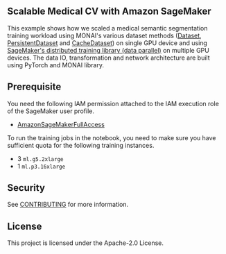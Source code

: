 ## Scalable Medical CV with Amazon SageMaker 
This example shows how we scaled a medical semantic segmentation training workload using MONAI's various dataset methods ([Dataset](https://docs.monai.io/en/stable/data.html#dataset), [PersistentDataset](https://docs.monai.io/en/stable/data.html#persistentdataset) and [CacheDataset](https://docs.monai.io/en/stable/data.html#cachedataset)) on single GPU device and using [SageMaker's distributed training library (data parallel)](https://docs.aws.amazon.com/sagemaker/latest/dg/data-parallel.html) on multiple GPU devices. The data IO, transformation and network architecture are built using PyTorch and MONAI library.

## Prerequisite
You need the following IAM permission attached to the IAM execution role of the SageMaker user profile.
- [AmazonSageMakerFullAccess](https://us-east-1.console.aws.amazon.com/iam/home#/policies/arn:aws:iam::aws:policy/AmazonSageMakerFullAccess)

To run the training jobs in the notebook, you need to make sure you have sufficient quota for the following training instances.
- 3 `ml.g5.2xlarge`
- 1 `ml.p3.16xlarge`

## Security

See [CONTRIBUTING](CONTRIBUTING.md#security-issue-notifications) for more information.

## License

This project is licensed under the Apache-2.0 License.

